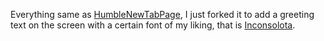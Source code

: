 Everything same as [HumbleNewTabPage](https://github.com/ibillingsley/HumbleNewTabPage), I just forked it to add a greeting text on the screen with a certain font of my liking, that is [Inconsolota](https://fonts.google.com/specimen/Inconsolata).
